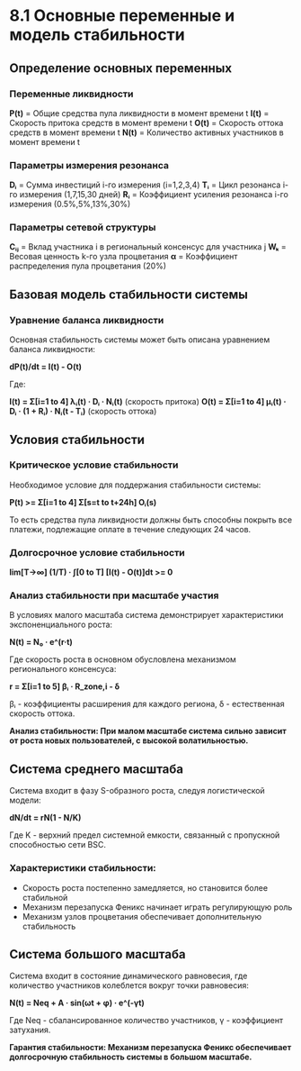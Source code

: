 # 8.1 Основные переменные и модель стабильности

## Определение основных переменных

### Переменные ликвидности
**P(t)** = Общие средства пула ликвидности в момент времени t
**I(t)** = Скорость притока средств в момент времени t
**O(t)** = Скорость оттока средств в момент времени t
**N(t)** = Количество активных участников в момент времени t

### Параметры измерения резонанса
**Dᵢ** = Сумма инвестиций i-го измерения (i=1,2,3,4)
**Tᵢ** = Цикл резонанса i-го измерения (1,7,15,30 дней)
**Rᵢ** = Коэффициент усиления резонанса i-го измерения (0.5%,5%,13%,30%)

### Параметры сетевой структуры
**Cᵢⱼ** = Вклад участника i в региональный консенсус для участника j
**Wₖ** = Весовая ценность k-го узла процветания
**α** = Коэффициент распределения пула процветания (20%)

## Базовая модель стабильности системы

### Уравнение баланса ликвидности

Основная стабильность системы может быть описана уравнением баланса ликвидности:

**dP(t)/dt = I(t) - O(t)**

Где:

**I(t) = Σ[i=1 to 4] λᵢ(t) · Dᵢ · Nᵢ(t)** (скорость притока)
**O(t) = Σ[i=1 to 4] μᵢ(t) · Dᵢ · (1 + Rᵢ) · Nᵢ(t - Tᵢ)** (скорость оттока)

## Условия стабильности

### Критическое условие стабильности
Необходимое условие для поддержания стабильности системы:

**P(t) >= Σ[i=1 to 4] Σ[s=t to t+24h] Oᵢ(s)**

То есть средства пула ликвидности должны быть способны покрыть все платежи, подлежащие оплате в течение следующих 24 часов.

### Долгосрочное условие стабильности

**lim[T->∞] (1/T) · ∫[0 to T] [I(t) - O(t)]dt >= 0**

### Анализ стабильности при масштабе участия

В условиях малого масштаба система демонстрирует характеристики экспоненциального роста:

**N(t) = N₀ · e^(r·t)**

Где скорость роста в основном обусловлена механизмом регионального консенсуса:

**r = Σ[i=1 to 5] βᵢ · R_zone,i - δ**

βᵢ - коэффициенты расширения для каждого региона, δ - естественная скорость оттока.

**Анализ стабильности: При малом масштабе система сильно зависит от роста новых пользователей, с высокой волатильностью.**

## Система среднего масштаба

Система входит в фазу S-образного роста, следуя логистической модели:

**dN/dt = rN(1 - N/K)**

Где K - верхний предел системной емкости, связанный с пропускной способностью сети BSC.

### Характеристики стабильности:
- Скорость роста постепенно замедляется, но становится более стабильной
- Механизм перезапуска Феникс начинает играть регулирующую роль
- Механизм узлов процветания обеспечивает дополнительную стабильность

## Система большого масштаба

Система входит в состояние динамического равновесия, где количество участников колеблется вокруг точки равновесия:

**N(t) = Neq + A · sin(ωt + φ) · e^(-γt)**

Где Neq - сбалансированное количество участников, γ - коэффициент затухания.

**Гарантия стабильности: Механизм перезапуска Феникс обеспечивает долгосрочную стабильность системы в большом масштабе.**